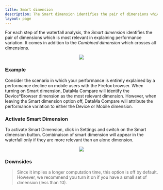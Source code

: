 ```yaml
---
title: Smart dimension
description: The Smart dimension identifies the pair of dimensions which is most relevant in explaining performance variation.
layout: page
---
```


For each step of the waterfall analysis, the *Smart dimension* identifies the pair of dimensions which is most relevant in explaining performance variation. It comes in addition to the *Combined dimension* which crosses all dimensions.

<center><img src="{{site.url}}{{site.baseurl}}/core_app/compare/web_application/menu/images/Smart-Dimension-768x188.png"/></center>

### Example

Consider the scenario in which your performance is entirely explained by a performance decline on mobile users with the Firefox browser. When turning on Smart dimension, DataMa Compare will identify the Device*Browser dimension as the most relevant dimension. However, when leaving the Smart dimension option off, DataMa Compare will attribute the performance variation to either the Device or Mobile dimension.



### Activate Smart Dimension

To activate Smart Dimension, click in Settings and switch on the Smart dimension button. Combinaison of smart dimension will appear in the waterfall only if they are more relevant than an alone dimension.

<center><img src="{{site.url}}{{site.baseurl}}/core_app/compare/web_application/menu/images/ActivateSmartDimension-300x228.jpg"/></center>

### Downsides

> Since it implies a longer computation time, this option is off by default. However, we recommend you turn it on if you have a small set of dimension (less than 10).
